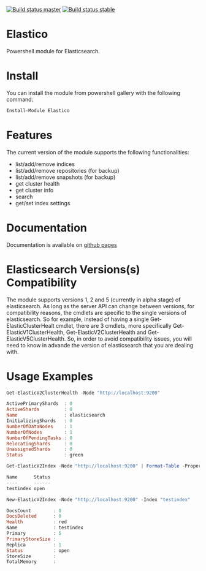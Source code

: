 [![Build status master](https://img.shields.io/appveyor/ci/gigi81/elastico/master.svg?label=master)](https://ci.appveyor.com/project/gigi81/elastico/branch/master)
[![Build status stable](https://img.shields.io/appveyor/ci/gigi81/elastico/stable.svg?label=stable)](https://ci.appveyor.com/project/gigi81/elastico/branch/stable)

# Elastico

Powershell module for Elasticsearch.

Install
============

You can install the module from powershell gallery with the following command:
```powershell
Install-Module Elastico
```

Features
============

The current version of the module supports the following functionalities:
- list/add/remove indices
- list/add/remove repositories (for backup)
- list/add/remove snapshots (for backup)
- get cluster health
- get cluster info
- search
- get/set index settings

Documentation
============

Documentation is available on [github pages](https://gigi81.github.io/elastico/#Get-ElasticClusterHealth)

Elasticsearch Versions(s) Compatibility
============

The module supports versions 1, 2 and 5 (currently in alpha stage) of elasticsearch. As long as the server API can change between versions, for compatibility reasons, the cmdlets are specific to the single versions of elasticsearch.
So for example, instead of having a single Get-ElasticClusterHealt cmdlet, there are 3 cmdlets, more specifically Get-ElasticV1ClusterHealth, Get-ElasticV2ClusterHealth and Get-ElasticV5ClusterHealth.
So, in order to avoid compatibility issues, you will need to know in advande the version of elasticsearch that you are dealing with.


Usage Examples
============

```powershell
Get-ElasticV2ClusterHealth -Node "http://localhost:9200"

ActivePrimaryShards  : 0
ActiveShards         : 0
Name                 : elasticsearch
InitializingShards   : 0
NumberOfDataNodes    : 1
NumberOfNodes        : 1
NumberOfPendingTasks : 0
RelocatingShards     : 0
UnassignedShards     : 0
Status               : green
```

```powershell
Get-ElasticV2Index -Node "http://localhost:9200" | Format-Table -Property Name,Status

Name      Status
----      ------
testindex open
```

```powershell
New-ElasticV2Index -Node "http://localhost:9200" -Index "testindex"

DocsCount        : 0
DocsDeleted      : 0
Health           : red
Name             : testindex
Primary          : 5
PrimaryStoreSize :
Replica          : 1
Status           : open
StoreSize        :
TotalMemory      :
```
